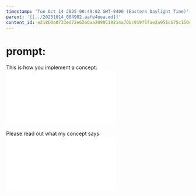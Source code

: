 ```yaml
---
timestamp: 'Tue Oct 14 2025 00:49:02 GMT-0400 (Eastern Daylight Time)'
parent: '[[../20251014_004902.aafe4eea.md]]'
content_id: e21860a8733ed72e62a0aa2090519214a70bc919f5fae2a951c675c150c1521a
---
```


# prompt:

This is how you implement a concept:
![@implementing-concepts](../../design/background/implementing-concepts.md)

Please read out what my concept says
![@passwordAuth](../../design/specificConceptSpecs/passwordAuth.md)
